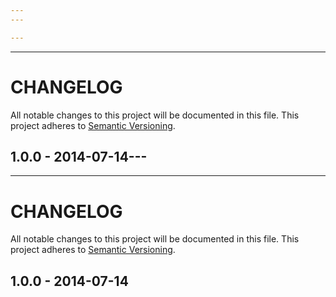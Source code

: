 ```yaml
---
---

---
```

---

# CHANGELOG

All notable changes to this project will be documented in this file.
This project adheres to [Semantic Versioning](http://semver.org/).

## 1.0.0 - 2014-07-14---
---

# CHANGELOG

All notable changes to this project will be documented in this file.
This project adheres to [Semantic Versioning](http://semver.org/).

## 1.0.0 - 2014-07-14